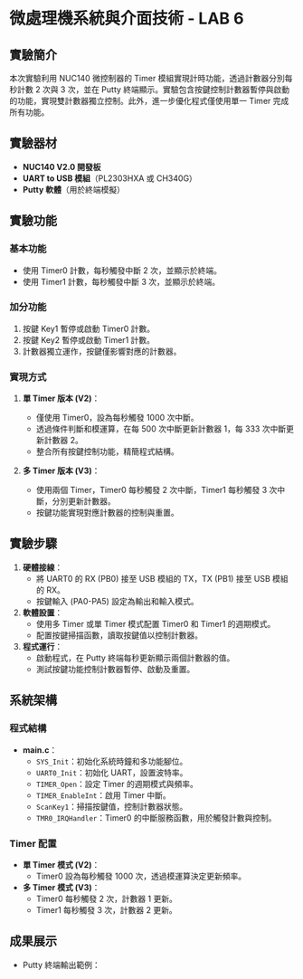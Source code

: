 # 微處理機系統與介面技術 - LAB 6

## 實驗簡介
本次實驗利用 NUC140 微控制器的 Timer 模組實現計時功能，透過計數器分別每秒計數 2 次與 3 次，並在 Putty 終端顯示。實驗包含按鍵控制計數器暫停與啟動的功能，實現雙計數器獨立控制。此外，進一步優化程式僅使用單一 Timer 完成所有功能。

## 實驗器材
- **NUC140 V2.0 開發板**
- **UART to USB 模組**（PL2303HXA 或 CH340G）
- **Putty 軟體**（用於終端模擬）

## 實驗功能
### 基本功能
- 使用 Timer0 計數，每秒觸發中斷 2 次，並顯示於終端。
- 使用 Timer1 計數，每秒觸發中斷 3 次，並顯示於終端。

### 加分功能
1. 按鍵 Key1 暫停或啟動 Timer0 計數。
2. 按鍵 Key2 暫停或啟動 Timer1 計數。
3. 計數器獨立運作，按鍵僅影響對應的計數器。

### 實現方式
1. **單 Timer 版本 (V2)**：
   - 僅使用 Timer0，設為每秒觸發 1000 次中斷。
   - 透過條件判斷和模運算，在每 500 次中斷更新計數器 1，每 333 次中斷更新計數器 2。
   - 整合所有按鍵控制功能，精簡程式結構。

2. **多 Timer 版本 (V3)**：
   - 使用兩個 Timer，Timer0 每秒觸發 2 次中斷，Timer1 每秒觸發 3 次中斷，分別更新計數器。
   - 按鍵功能實現對應計數器的控制與重置。



## 實驗步驟
1. **硬體接線**：
   - 將 UART0 的 RX (PB0) 接至 USB 模組的 TX，TX (PB1) 接至 USB 模組的 RX。
   - 按鍵輸入 (PA0-PA5) 設定為輸出和輸入模式。
2. **軟體設置**：
   - 使用多 Timer 或單 Timer 模式配置 Timer0 和 Timer1 的週期模式。
   - 配置按鍵掃描函數，讀取按鍵值以控制計數器。
3. **程式運行**：
   - 啟動程式，在 Putty 終端每秒更新顯示兩個計數器的值。
   - 測試按鍵功能控制計數器暫停、啟動及重置。

## 系統架構
### 程式結構
- **main.c**：
  - `SYS_Init`：初始化系統時鐘和多功能腳位。
  - `UART0_Init`：初始化 UART，設置波特率。
  - `TIMER_Open`：設定 Timer 的週期模式與頻率。
  - `TIMER_EnableInt`：啟用 Timer 中斷。
  - `ScanKey1`：掃描按鍵值，控制計數器狀態。
  - `TMR0_IRQHandler`：Timer0 的中斷服務函數，用於觸發計數與控制。

### Timer 配置
- **單 Timer 模式 (V2)**：
  - Timer0 設為每秒觸發 1000 次，透過模運算決定更新頻率。
- **多 Timer 模式 (V3)**：
  - Timer0 每秒觸發 2 次，計數器 1 更新。
  - Timer1 每秒觸發 3 次，計數器 2 更新。


## 成果展示
- Putty 終端輸出範例：
